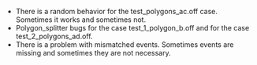 * There is a random behavior for the test_polygons_ac.off case. Sometimes it works and sometimes not.
* Polygon_splitter bugs for the case test_1_polygon_b.off and for the case test_2_polygons_ad.off.
* There is a problem with mismatched events. Sometimes events are missing and sometimes they are not necessary.